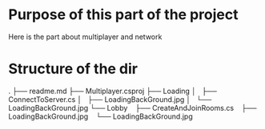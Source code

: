 # Purpose of this part of the project
Here is the part about multiplayer and network

# Structure of the dir
.
├── readme.md
├── Multiplayer.csproj
├── Loading
│   ├── ConnectToServer.cs
│   ├── LoadingBackGround.jpg
│   └── LoadingBackGround.jpg
└── Lobby
    ├── CreateAndJoinRooms.cs
    ├── LoadingBackGround.jpg
    └── LoadingBackGround.jpg
